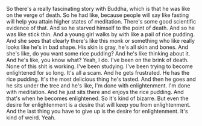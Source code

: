  So there's a really fascinating story with Buddha, which is that he was like on the verge of death. So he had like, because people will say like fasting will help you attain higher states of meditation. There's some good scientific evidence of that. And so he starved himself to the point of death. And so he was like stick thin. And a young girl walks by with like a pail of rice pudding. And she sees that clearly there's like this monk or something who like really looks like he's in bad shape. His skin is gray, he's all skin and bones. And she's like, do you want some rice pudding? And he's like thinking about it. And he's like, you know what? Yeah, I do. I've been on the brink of death. None of this shit is working. I've been studying. I've been trying to become enlightened for so long. It's all a scam. And he gets frustrated. He has the rice pudding. It's the most delicious thing he's tasted. And then he goes and he sits under the tree and he's like, I'm done with enlightenment. I'm done with meditation. And he just sits there and enjoys the rice pudding. And that's when he becomes enlightened. So it's kind of bizarre. But even the desire for enlightenment is a desire that will keep you from enlightenment. And the last thing you have to give up is the desire for enlightenment. It's kind of weird. Yeah.
